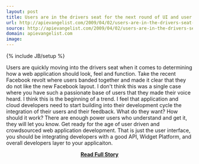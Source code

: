 ```yaml
---
layout: post
title: Users are in the drivers seat for the next round of UI and user experience development
url: http://apievangelist.com/2009/04/02/users-are-in-the-drivers-seat-for-the-next-round-of-ui-and-user-experience-development/
source: http://apievangelist.com/2009/04/02/users-are-in-the-drivers-seat-for-the-next-round-of-ui-and-user-experience-development/
domain: apievangelist.com
image: 
---
```

{% include JB/setup %}<p>Users are quickly moving into the drivers seat when it comes to determining how a web application should look, feel and function.
Take the recent Facebook revolt where users banded together and made it clear that they do not like the new Facebook layout.
I don't think this was a single case where you have such a passionate base of users that they made their voice heard. I think this is the beginning of a trend.
I feel that application and cloud developers need to start building into their development cycle the integration of their users and their feedback. What do they want? How should it work?
There are enough power users who understand and get it, they will let you know.
Get ready for the age of user driven and crowdsourced web application development. That is just the user interface, you should be integrating developers with a good API, Widget Platform, and overall developers layer to your applicaiton.</p>
<center><p><a href="http://apievangelist.com/2009/04/02/users-are-in-the-drivers-seat-for-the-next-round-of-ui-and-user-experience-development/" style='padding:25px; font-sze:18px; font-weight: bold;'>Read Full Story</a></p></center>
